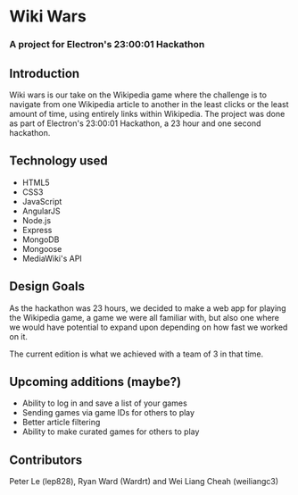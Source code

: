 # Wiki Wars
### A project for Electron's 23:00:01 Hackathon

## Introduction

Wiki wars is our take on the Wikipedia game where the challenge is to navigate from one Wikipedia article to another in the least clicks or the least amount of time, using entirely links within Wikipedia. The project was done as part of Electron's 23:00:01 Hackathon, a 23 hour and one second hackathon.

## Technology used

- HTML5
- CSS3
- JavaScript
- AngularJS
- Node.js
- Express
- MongoDB
- Mongoose
- MediaWiki's API

## Design Goals

As the hackathon was 23 hours, we decided to make a web app for playing the Wikipedia game, a game we were all familiar with, but also one where we would have potential to expand upon depending on how fast we worked on it.

The current edition is what we achieved with a team of 3 in that time. 

## Upcoming additions (maybe?)

- Ability to log in and save a list of your games
- Sending games via game IDs for others to play
- Better article filtering
- Ability to make curated games for others to play

## Contributors
Peter Le (lep828), Ryan Ward (Wardrt) and Wei Liang Cheah (weiliangc3)
